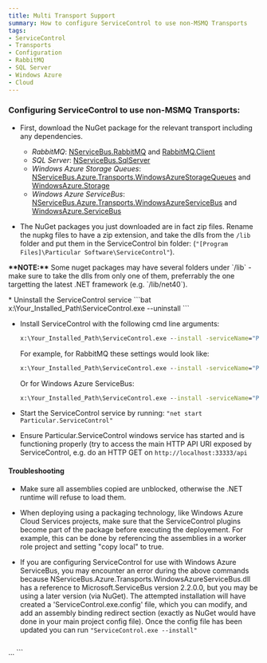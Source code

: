 ```yaml
---
title: Multi Transport Support
summary: How to configure ServiceControl to use non-MSMQ Transports
tags:
- ServiceControl
- Transports
- Configuration
- RabbitMQ
- SQL Server
- Windows Azure
- Cloud
---
```


### Configuring ServiceControl to use non-MSMQ Transports:

* First, download the NuGet package for the relevant transport including any dependencies.
   * *RabbitMQ*: [NServiceBus.RabbitMQ](https://www.nuget.org/api/v2/package/NServiceBus.RabbitMQ) and [RabbitMQ.Client](https://www.nuget.org/api/v2/package/RabbitMQ.Client/3.2.1)
   * *SQL Server*: [NServiceBus.SqlServer](https://www.nuget.org/api/v2/package/NServiceBus.SqlServer)
   * *Windows Azure Storage Queues*: [NServiceBus.Azure.Transports.WindowsAzureStorageQueues](https://www.nuget.org/api/v2/package/NServiceBus.Azure.Transports.WindowsAzureStorageQueues/5.1.1) and [WindowsAzure.Storage](https://www.nuget.org/api/v2/package/WindowsAzure.Storage/2.1.0)
   * *Windows Azure ServiceBus*: [NServiceBus.Azure.Transports.WindowsAzureServiceBus](https://www.nuget.org/api/v2/package/NServiceBus.Azure.Transports.WindowsAzureServiceBus/5.1.1) and [WindowsAzure.ServiceBus](https://www.nuget.org/api/v2/package/WindowsAzure.ServiceBus/2.2.0)

* The NuGet packages you just downloaded are in fact zip files. Rename the nupkg files to have a zip extension, and take the dlls from the `/lib` folder and put them in the ServiceControl bin folder: (`"[Program Files]\Particular Software\ServiceControl"`).
<p>
<strong>**NOTE:**</strong> Some nuget packages may have several folders under `/lib` - make sure to take the dlls from only one of them, preferrably the one targetting the latest .NET framework (e.g. `/lib/net40`).
</p>
* Uninstall the ServiceControl service
  ```bat
  x:\Your_Installed_Path\ServiceControl.exe --uninstall
  ```

* Install ServiceControl with the following cmd line arguments:
  ```bat
  x:\Your_Installed_Path\ServiceControl.exe --install -serviceName="Particular.ServiceControl" -displayName="Particular ServiceControl" -d="ServiceControl/TransportType==<.net type>" -d="NServiceBus/Transport==<connectionstring>"
  ```

  For example, for RabbitMQ these settings would look like:
  ```bat
  x:\Your_Installed_Path\ServiceControl.exe --install -serviceName="Particular.ServiceControl" -displayName="Particular ServiceControl" -d="ServiceControl/TransportType==NServiceBus.RabbitMQ, NServiceBus.Transports.RabbitMQ" -d="NServiceBus/Transport==host=localhost"
  ```
  
  Or for Windows Azure ServiceBus:
  ```bat
  x:\Your_Installed_Path\ServiceControl.exe --install -serviceName="Particular.ServiceControl" -displayName="Particular ServiceControl" -d="ServiceControl/TransportType==NServiceBus.AzureServiceBus, NServiceBus.Azure.Transports.WindowsAzureServiceBus" -d="NServiceBus/Transport==Endpoint=sb://[endpoint-name].servicebus.windows.net/;SharedSecretIssuer=owner;SharedSecretValue=[your-shared-secret]"
  ```
  
* Start the ServiceControl service by running: `"net start Particular.ServiceControl"`
* Ensure Particular.ServiceControl windows service has started and is functioning properly (try to access the main HTTP API URI exposed by ServiceControl, e.g. do an HTTP GET on `http://localhost:33333/api`

#### Troubleshooting

* Make sure all assemblies copied are unblocked, otherwise the .NET runtime will refuse to load them.
* When deploying using a packaging technology, like Windows Azure Cloud Services projects, make sure that the ServiceControl plugins become part of the package before executing the deployement. For example, this can be done by referencing the assemblies in a worker role project and setting "copy local" to true.
* If you are configuring ServiceControl for use with Windows Azure ServiceBus, you may encounter an error during the above commands because NServiceBus.Azure.Transports.WindowsAzureServiceBus.dll has a reference to Microsoft.ServiceBus version 2.2.0.0, but you may be using a later version (via NuGet). The attempted installation will have created a 'ServiceControl.exe.config' file, which you can modify, and add an assembly binding redirect section (exactly as NuGet would have done in your main project config file). Once the config file has been updated you can run `"ServiceControl.exe --install"`

  ```xml
<configuration>
  ...
  <runtime>
		<assemblyBinding xmlns="urn:schemas-microsoft-com:asm.v1">
			<dependentAssembly>
				<assemblyIdentity name="Microsoft.ServiceBus" publicKeyToken="31bf3856ad364e35" culture="neutral" />
				<bindingRedirect oldVersion="0.0.0.0-2.3.0.0" newVersion="2.3.0.0" />
			</dependentAssembly>
		</assemblyBinding>
	</runtime>
</configuration>
	```
